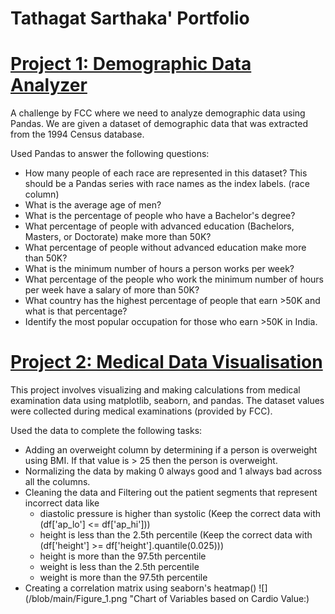 # Tathagat Sarthaka' Portfolio


# [**Project 1: Demographic Data Analyzer**](https://github.com/sarthaka2018/Demographic-Data-Analyzer)
A challenge by FCC where we need to analyze demographic data using Pandas. We are given a dataset of demographic data that was extracted from the 1994 Census database.

Used Pandas to answer the following questions:

* How many people of each race are represented in this dataset? This should be a Pandas series with race names as the index labels. (race column)
* What is the average age of men?
* What is the percentage of people who have a Bachelor's degree?
* What percentage of people with advanced education (Bachelors, Masters, or Doctorate) make more than 50K?
* What percentage of people without advanced education make more than 50K?
* What is the minimum number of hours a person works per week?
* What percentage of the people who work the minimum number of hours per week have a salary of more than 50K?
* What country has the highest percentage of people that earn >50K and what is that percentage?
* Identify the most popular occupation for those who earn >50K in India.


# [**Project 2: Medical Data Visualisation**](https://github.com/sarthaka2018/Medical-Data-Visualizer)
This project involves visualizing and making calculations from medical examination data using matplotlib, seaborn, and pandas. The dataset values were collected during medical examinations (provided by FCC).

Used the data to complete the following tasks:

* Adding an overweight column by determining if a person is overweight using BMI. If that value is > 25 then the person is overweight.
* Normalizing the data by making 0 always good and 1 always bad across all the columns.
* Cleaning the data and Filtering out the patient segments that represent incorrect data like
  * diastolic pressure is higher than systolic (Keep the correct data with (df['ap_lo'] <= df['ap_hi']))
  * height is less than the 2.5th percentile (Keep the correct data with (df['height'] >= df['height'].quantile(0.025)))
  * height is more than the 97.5th percentile
  * weight is less than the 2.5th percentile
  * weight is more than the 97.5th percentile
* Creating a correlation matrix using seaborn's heatmap()
![](/blob/main/Figure_1.png "Chart of Variables based on Cardio Value:)
